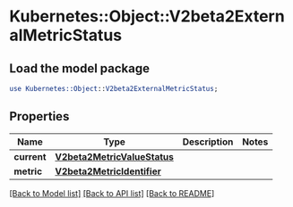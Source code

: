 # Kubernetes::Object::V2beta2ExternalMetricStatus

## Load the model package
```perl
use Kubernetes::Object::V2beta2ExternalMetricStatus;
```

## Properties
Name | Type | Description | Notes
------------ | ------------- | ------------- | -------------
**current** | [**V2beta2MetricValueStatus**](V2beta2MetricValueStatus.md) |  | 
**metric** | [**V2beta2MetricIdentifier**](V2beta2MetricIdentifier.md) |  | 

[[Back to Model list]](../README.md#documentation-for-models) [[Back to API list]](../README.md#documentation-for-api-endpoints) [[Back to README]](../README.md)


